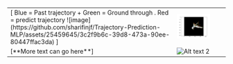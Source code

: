 <table style="border-collapse: collapse; border: none;">
<tr>
<td style="border: none;">[
Blue      = Past trajectory
+ Green   =  Ground through
. Red     = predict trajectory
![image](https://github.com/sharifinjf/Trajectory-Prediction-MLP/assets/25459645/3c2f9b6c-39d8-473a-90ee-80447ffac3da)
] </td>
<td><img src="/Images/video_vehicle_107.png" alt="Alt text 1" width="600"/></td>
<td>    </td>
</tr>
<tr>
<td style="border: none;">[**More text can go here**]</td>
<td><img src="/Images/Demo.gif" alt="Alt text 2" width="600"/></td>
<td>    </td>
</tr>
</table>
